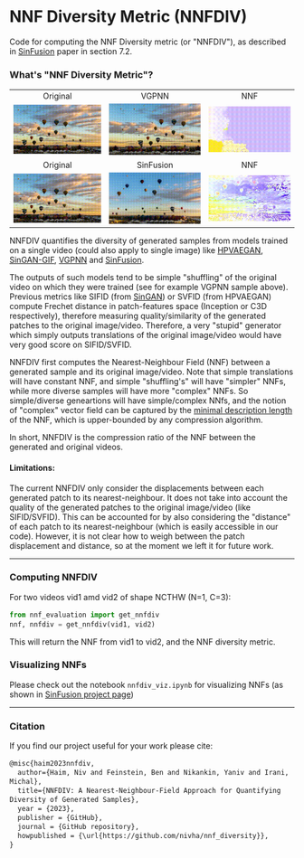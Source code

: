 # NNF Diversity Metric (NNFDIV)
Code for computing the NNF Diversity metric (or "NNFDIV"), as described in [SinFusion](https://yaniv.nikankin.com/sinfusion/) paper in section 7.2. 

### What's "NNF Diversity Metric"?

<table>
<tr style="text-align: center"><td>Original</td><td>VGPNN</td><td>NNF</td></tr>
<tr>
<td><img src='static/vid_orig.gif' style="text-align:left" width=256></td>
<td><img src='static/vid_vgpnn.gif' style="text-align:left" width=256></td>
<td><img src='static/NNF_TH_vgpnn.gif' style="text-align:left" width=256></td>
</tr>
<tr style="text-align: center"><td>Original</td><td>SinFusion</td><td>NNF</td></tr>
<tr>
<td><img src='static/vid_orig.gif' style="text-align:left" width=256></td>
<td><img src='static/vid_sinfusion.gif' style="text-align:left" width=256></td>
<td><img src='static/NNF_TH_sinfusion.gif' style="text-align:left" width=256></td>
</tr>
</table>


NNFDIV quantifies the diversity of generated samples from models 
trained on a single video (could also apply to single image) like 
[HPVAEGAN](https://shirgur.github.io/hp-vae-gan/), 
[SinGAN-GIF](https://rajat95.github.io/singan-gif/), 
[VGPNN](https://nivha.github.io/vgpnn/)
and [SinFusion](https://yaniv.nikankin.com/sinfusion/). 

The outputs of such models tend to be simple "shuffling" 
of the original video on which they were trained (see for example VGPNN sample above). Previous metrics like SIFID (from [SinGAN](https://tamarott.github.io/SinGAN.htm)) or SVFID (from HPVAEGAN) 
compute Frechet distance in patch-features space (Inception or C3D respectively), 
therefore measuring quality/similarity of the generated patches to the original image/video.
Therefore, a very "stupid" generator which simply outputs translations of the original image/video
would have very good score on SIFID/SVFID.

NNFDIV first computes the Nearest-Neighbour Field (NNF) between 
a generated sample and its original image/video. Note that simple translations will 
have constant NNF, and simple "shuffling's" will have "simpler" NNFs, while more diverse
samples will have more "complex" NNFs. So simple/diverse geneartions will have simple/complex
NNfs, and the notion of "complex" vector field can be captured by the
[minimal description length](https://en.wikipedia.org/wiki/Minimum_description_length) of the NNF, 
which is upper-bounded by any compression algorithm.

In short, NNFDIV is the compression ratio of the NNF between the generated and original videos.



#### Limitations:

The current NNFDIV only consider the displacements between each generated patch to its nearest-neighbour.
It does not take into account the quality of the generated patches to the original image/video 
(like SIFID/SVFID). This can be accounted for by also considering the "distance" of each patch 
to its nearest-neighbour (which is easily accessible in our code). However, it is not clear how to
weigh between the patch displacement and distance, so at the moment we left it for future work.

<hr>

### Computing NNFDIV

For two videos vid1 amd vid2 of shape NCTHW (N=1, C=3):

```python
from nnf_evaluation import get_nnfdiv
nnf, nnfdiv = get_nnfdiv(vid1, vid2)
```

This will return the NNF from vid1 to vid2, and the NNF diversity metric.

### Visualizing NNFs

Please check out the notebook ```nnfdiv_viz.ipynb``` for visualizing NNFs (as shown in 
[SinFusion project page](https://yaniv.nikankin.com/sinfusion/static/experiments.html))

<hr>

### Citation
If you find our project useful for your work please cite:

```
@misc{haim2023nnfdiv,
  author={Haim, Niv and Feinstein, Ben and Nikankin, Yaniv and Irani, Michal},
  title={NNFDIV: A Nearest-Neighbour-Field Approach for Quantifying Diversity of Generated Samples},
  year = {2023},
  publisher = {GitHub},
  journal = {GitHub repository},
  howpublished = {\url{https://github.com/nivha/nnf_diversity}},
}
```
